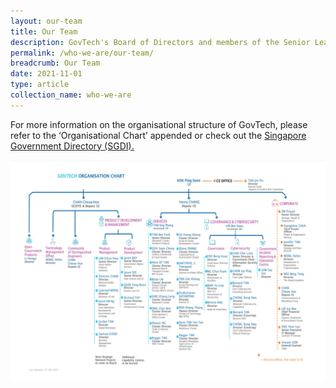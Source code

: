 ```yaml
---
layout: our-team
title: Our Team
description: GovTech's Board of Directors and members of the Senior Leadership team.
permalink: /who-we-are/our-team/
breadcrumb: Our Team
date: 2021-11-01
type: article
collection_name: who-we-are
---
```


For more information on the organisational structure of GovTech, please refer to the ‘Organisational Chart’ appended or check out the [Singapore Government Directory (SGDI).](https://www.sgdi.gov.sg/ministries/pmo/statutory-boards/govtech)

![Organisation Chart - Government Technology Agency - GovTech](/images/our-team/GovTech_OrgChart_1Nov2021.PNG)

